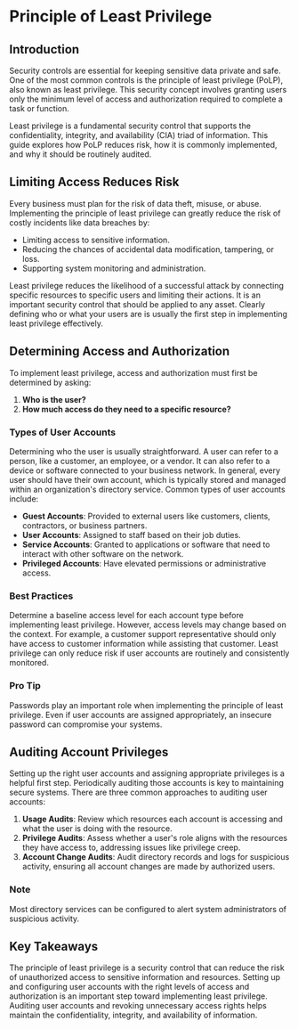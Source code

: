 # Principle of Least Privilege

## Introduction
Security controls are essential for keeping sensitive data private and safe. One of the most common controls is the principle of least privilege (PoLP), also known as least privilege. This security concept involves granting users only the minimum level of access and authorization required to complete a task or function. 

Least privilege is a fundamental security control that supports the confidentiality, integrity, and availability (CIA) triad of information. This guide explores how PoLP reduces risk, how it is commonly implemented, and why it should be routinely audited.

## Limiting Access Reduces Risk
Every business must plan for the risk of data theft, misuse, or abuse. Implementing the principle of least privilege can greatly reduce the risk of costly incidents like data breaches by:
- Limiting access to sensitive information.
- Reducing the chances of accidental data modification, tampering, or loss.
- Supporting system monitoring and administration.

Least privilege reduces the likelihood of a successful attack by connecting specific resources to specific users and limiting their actions. It is an important security control that should be applied to any asset. Clearly defining who or what your users are is usually the first step in implementing least privilege effectively.

## Determining Access and Authorization
To implement least privilege, access and authorization must first be determined by asking:
1. **Who is the user?**
2. **How much access do they need to a specific resource?**

### Types of User Accounts
Determining who the user is usually straightforward. A user can refer to a person, like a customer, an employee, or a vendor. It can also refer to a device or software connected to your business network. In general, every user should have their own account, which is typically stored and managed within an organization's directory service. Common types of user accounts include:
- **Guest Accounts**: Provided to external users like customers, clients, contractors, or business partners.
- **User Accounts**: Assigned to staff based on their job duties.
- **Service Accounts**: Granted to applications or software that need to interact with other software on the network.
- **Privileged Accounts**: Have elevated permissions or administrative access.

### Best Practices
Determine a baseline access level for each account type before implementing least privilege. However, access levels may change based on the context. For example, a customer support representative should only have access to customer information while assisting that customer. Least privilege can only reduce risk if user accounts are routinely and consistently monitored.

### Pro Tip
Passwords play an important role when implementing the principle of least privilege. Even if user accounts are assigned appropriately, an insecure password can compromise your systems.

## Auditing Account Privileges
Setting up the right user accounts and assigning appropriate privileges is a helpful first step. Periodically auditing those accounts is key to maintaining secure systems. There are three common approaches to auditing user accounts:
1. **Usage Audits**: Review which resources each account is accessing and what the user is doing with the resource.
2. **Privilege Audits**: Assess whether a user's role aligns with the resources they have access to, addressing issues like privilege creep.
3. **Account Change Audits**: Audit directory records and logs for suspicious activity, ensuring all account changes are made by authorized users.

### Note
Most directory services can be configured to alert system administrators of suspicious activity.

## Key Takeaways
The principle of least privilege is a security control that can reduce the risk of unauthorized access to sensitive information and resources. Setting up and configuring user accounts with the right levels of access and authorization is an important step toward implementing least privilege. Auditing user accounts and revoking unnecessary access rights helps maintain the confidentiality, integrity, and availability of information.